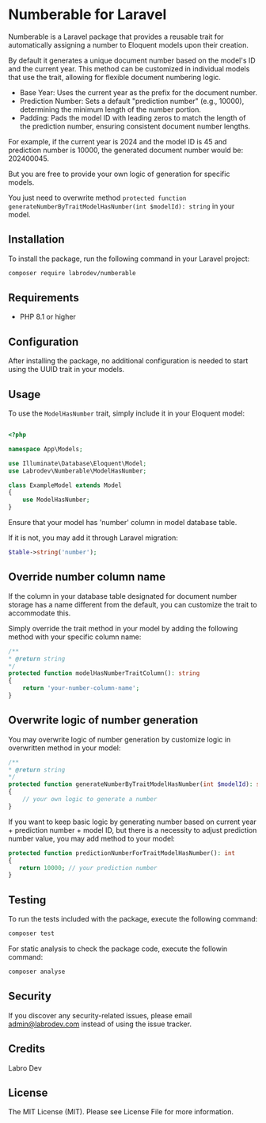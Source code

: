 # Numberable for Laravel

Numberable is a Laravel package that provides a reusable trait for automatically assigning a number to Eloquent models upon their creation.

By default it generates a unique document number based on the model's ID and the current year. This method can be customized in individual models that use the trait, allowing for flexible document numbering logic.

- Base Year: Uses the current year as the prefix for the document number.
- Prediction Number: Sets a default "prediction number" (e.g., 10000), determining the minimum length of the number portion.
- Padding: Pads the model ID with leading zeros to match the length of the prediction number, ensuring consistent document number lengths.

For example, if the current year is 2024 and the model ID is 45 and prediction number is 10000, the generated document number would be: 202400045.

But you are free to provide your own logic of generation for specific models. 

You just need to overwrite method `protected function generateNumberByTraitModelHasNumber(int $modelId): string` in your model. 

## Installation

To install the package, run the following command in your Laravel project:

```bash
composer require labrodev/numberable
```

## Requirements

- PHP 8.1 or higher

## Configuration

After installing the package, no additional configuration is needed to start using the UUID trait in your models.

## Usage

To use the `ModelHasNumber` trait, simply include it in your Eloquent model:

```php 

<?php

namespace App\Models;

use Illuminate\Database\Eloquent\Model;
use Labrodev\Numberable\ModelHasNumber;

class ExampleModel extends Model
{
    use ModelHasNumber;
}
```

Ensure that your model has 'number' column in model database table. 

If it is not, you may add it through Laravel migration: 

```php
$table->string('number');
```

## Override number column name

If the column in your database table designated for document number storage has a name different from the default, you can customize the trait to accommodate this. 

Simply override the trait method in your model by adding the following method with your specific column name:

```php 
/**
* @return string
*/
protected function modelHasNumberTraitColumn(): string
{
    return 'your-number-column-name';
}
```

## Overwrite logic of number generation

You may overwrite logic of number generation by customize logic in overwritten method in your model:

```php 
/**
* @return string
*/
protected function generateNumberByTraitModelHasNumber(int $modelId): string
{
    // your own logic to generate a number 
}
```

If you want to keep basic logic by generating number based on current year + prediction number + model ID,
but there is a necessity to adjust prediction number value, you may add method to your model:

```php
protected function predictionNumberForTraitModelHasNumber(): int 
{
   return 10000; // your prediction number
}
```

## Testing

To run the tests included with the package, execute the following command:

```bash
composer test
```

For static analysis to check the package code, execute the followin command: 

```bash
composer analyse
```

## Security

If you discover any security-related issues, please email admin@labrodev.com instead of using the issue tracker.

## Credits

Labro Dev

## License

The MIT License (MIT). Please see License File for more information.
